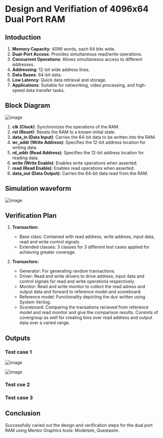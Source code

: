 <h1> Design and Verifiation of 4096x64 Dual Port RAM </h1>

<h2> Intoduction</h2>

1. **Memory Capacity**: 4096 words, each 64 bits wide.
2. **Dual-Port Access**: Provides simultaneous read/write operations.
3. **Concurrent Operations**: Allows simultaneous access to different addresses.
4. **Addressing**: 12-bit wide address lines.
5. **Data Buses**: 64-bit data.
8. **Low Latency**: Quick data retrieval and storage.
9. **Applications**: Suitable for networking, video processing, and high-speed data transfer tasks.

<h2> Block Diagram </h2>

![image](https://github.com/user-attachments/assets/14f5c9a4-c82a-4f7e-97b7-aba5b1b341c1)

1. **clk (Clock)**: Synchronizes the operations of the RAM.
2. **rst (Reset):** Resets the RAM to a known initial state.
3. **data_in (Data Input)**: Carries the 64-bit data to be written into the RAM.
4. **wr_addr (Write Address)**: Specifies the 12-bit address location for writing data.
5. **rd_addr (Read Address)**: Specifies the 12-bit address location for reading data.
6. **write (Write Enable)**: Enables write operations when asserted.
7. **read (Read Enable)**: Enables read operations when asserted.
8. **data_out (Data Output)**: Carries the 64-bit data read from the RAM.

<h2> Simulation waveform </h2>

![image](https://github.com/user-attachments/assets/10b8ced4-7d06-4982-be2f-71bdde5d3994)

<h2> Verification Plan </h2>

1. **Transaction:**
   - Base class: Contained with read address, write address, input data, read and write control signals.
   - Extended classes: 3 classes for 3 different test cases applied for achieving greater coverage.

2. **Transactors:**
   - Generator: For generating random transactions.
   - Driver: Read and write drivers to drive address, input data and control signals for read and write operations respectively.
   - Monitor: Read and write monitor to collect the read adress and output data and forward to reference model and scoreboard.
   - Reference model: Functionality depicting the duv written using System Verilog.
   - Scoreboard: Comparing the transations recieved from reference model and read monitor and give the comparison results. Consists of covergroup as well for creating bins over read address and output data over a varied range.

<h2> Outputs </h2>

<h3> Test case 1 </h3>

![image](https://github.com/user-attachments/assets/411d2068-c30d-44af-9ee0-2ca46282984a)

![image](https://github.com/user-attachments/assets/a9595b32-54ba-4f89-b249-75378c27cfc0)

<h3> Test cse 2 </h3>

<h3> Test case 3 </h3>

<h2> Conclusion </h2>

Successfully caried out the design and verification steps for the dual port RAM using Mentor Graphics tools: Modelsim, Questasim.




